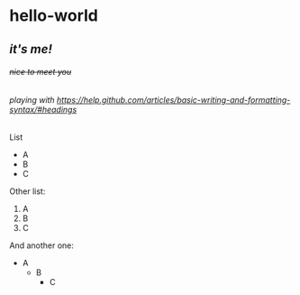 # **hello-world**
## *it's me!*
###### ~~nice to meet you~~
###### playing with https://help.github.com/articles/basic-writing-and-formatting-syntax/#headings

List
- A
- B
- C

Other list:
1. A
2. B
3. C

And another one:
- A
  - B
    - C


